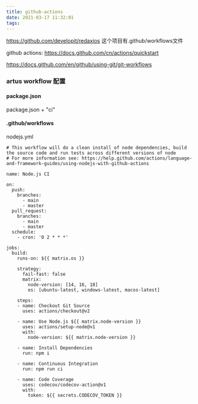 ```yaml
---
title: github-actions
date: 2021-03-17 11:32:01
tags:
---
```

https://github.com/developit/redaxios
这个项目有.github/workflows文件

github actions:
https://docs.github.com/cn/actions/quickstart

https://docs.github.com/en/github/using-git/git-workflows

### artus workflow 配置
#### package.json
package.json + "ci"

#### .github/workflows
nodejs.yml
```
# This workflow will do a clean install of node dependencies, build the source code and run tests across different versions of node
# For more information see: https://help.github.com/actions/language-and-framework-guides/using-nodejs-with-github-actions

name: Node.js CI

on:
  push:
    branches:
      - main
      - master
  pull_request:
    branches:
      - main
      - master
  schedule:
    - cron: '0 2 * * *'

jobs:
  build:
    runs-on: ${{ matrix.os }}

    strategy:
      fail-fast: false
      matrix:
        node-version: [14, 16, 18]
        os: [ubuntu-latest, windows-latest, macos-latest]

    steps:
    - name: Checkout Git Source
      uses: actions/checkout@v2

    - name: Use Node.js ${{ matrix.node-version }}
      uses: actions/setup-node@v1
      with:
        node-version: ${{ matrix.node-version }}

    - name: Install Dependencies
      run: npm i

    - name: Continuous Integration
      run: npm run ci

    - name: Code Coverage
      uses: codecov/codecov-action@v1
      with:
        token: ${{ secrets.CODECOV_TOKEN }}

```